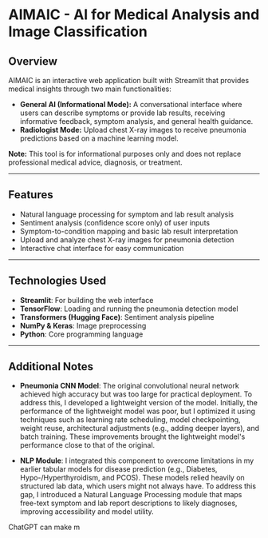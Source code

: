 # AIMAIC - AI for Medical Analysis and Image Classification

## Overview

AIMAIC is an interactive web application built with Streamlit that provides medical insights through two main functionalities:

- **General AI (Informational Mode):** A conversational interface where users can describe symptoms or provide lab results, receiving informative feedback, symptom analysis, and general health guidance.
- **Radiologist Mode:** Upload chest X-ray images to receive pneumonia predictions based on a machine learning model.

**Note:** This tool is for informational purposes only and does not replace professional medical advice, diagnosis, or treatment.

---

## Features

- Natural language processing for symptom and lab result analysis
- Sentiment analysis (confidence score only) of user inputs
- Symptom-to-condition mapping and basic lab result interpretation
- Upload and analyze chest X-ray images for pneumonia detection
- Interactive chat interface for easy communication

---

## Technologies Used

- **Streamlit**: For building the web interface
- **TensorFlow**: Loading and running the pneumonia detection model
- **Transformers (Hugging Face)**: Sentiment analysis pipeline
- **NumPy & Keras**: Image preprocessing
- **Python**: Core programming language

---

## Additional Notes

- **Pneumonia CNN Model**: The original convolutional neural network achieved high accuracy but was too large for practical deployment. To address this, I developed a lightweight version of the model. Initially, the performance of the lightweight model was poor, but I optimized it using techniques such as learning rate scheduling, model checkpointing, weight reuse, architectural adjustments (e.g., adding deeper layers), and batch training. These improvements brought the lightweight model's performance close to that of the original.

- **NLP Module**: I integrated this component to overcome limitations in my earlier tabular models for disease prediction (e.g., Diabetes, Hypo-/Hyperthyroidism, and PCOS). These models relied heavily on structured lab data, which users might not always have. To address this gap, I introduced a Natural Language Processing module that maps free-text symptom and lab report descriptions to likely diagnoses, improving accessibility and model utility.
















ChatGPT can make m